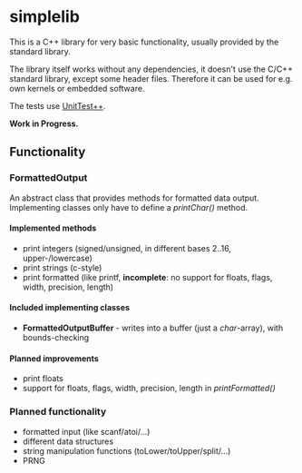 simplelib
=========
This is a C++ library for very basic functionality, usually provided by the standard library.

The library itself works without any dependencies, it doesn't use the C/C++ standard library,
except some header files. Therefore it can be used for e.g. own kernels or embedded software.

The tests use [UnitTest++](https://github.com/unittest-cpp/unittest-cpp).

**Work in Progress.**

## Functionality
### FormattedOutput
An abstract class that provides methods for formatted data output.
Implementing classes only have to define a *printChar()* method.

#### Implemented methods
 * print integers (signed/unsigned, in different bases 2..16, upper-/lowercase)
 * print strings (c-style)
 * print formatted (like printf, **incomplete**: no support for floats, flags, width, precision, length)

#### Included implementing classes
 * **FormattedOutputBuffer** - writes into a buffer (just a *char*-array), with bounds-checking

#### Planned improvements
 * print floats
 * support for floats, flags, width, precision, length in *printFormatted()*

### Planned functionality
 * formatted input (like scanf/atoi/...)
 * different data structures
 * string manipulation functions (toLower/toUpper/split/...)
 * PRNG
